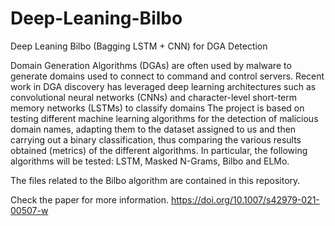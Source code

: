 # Deep-Leaning-Bilbo
Deep Leaning Bilbo (Bagging LSTM + CNN) for DGA Detection

Domain Generation Algorithms (DGAs) are often used by malware to generate domains used to connect to command and control servers. Recent work in DGA discovery has leveraged deep learning architectures such as convolutional neural networks (CNNs) and character-level short-term memory networks (LSTMs) to classify domains The project is based on testing different machine learning algorithms for the detection of malicious domain names, adapting them to the dataset assigned to us and then carrying out a binary classification, thus comparing the various results obtained (metrics) of the different algorithms. In particular, the following algorithms will be tested: LSTM, Masked N-Grams, Bilbo and ELMo.

The files related to the Bilbo algorithm are contained in this repository.

Check the paper for more information. https://doi.org/10.1007/s42979-021-00507-w

